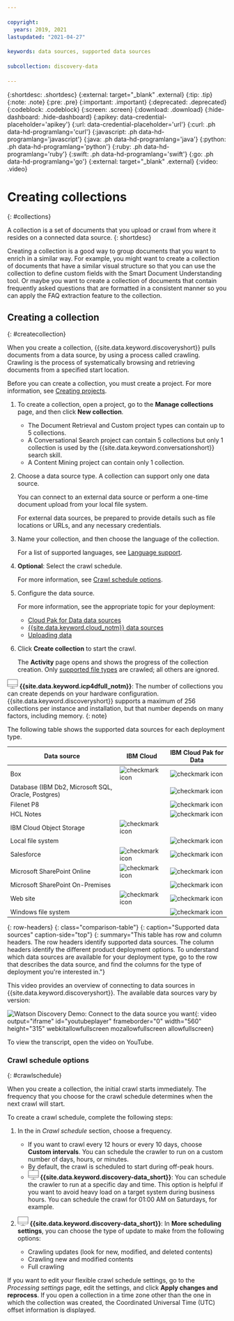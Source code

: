 ```yaml
---

copyright:
  years: 2019, 2021
lastupdated: "2021-04-27"

keywords: data sources, supported data sources

subcollection: discovery-data

---
```


{:shortdesc: .shortdesc}
{:external: target="_blank" .external}
{:tip: .tip}
{:note: .note}
{:pre: .pre}
{:important: .important}
{:deprecated: .deprecated}
{:codeblock: .codeblock}
{:screen: .screen}
{:download: .download}
{:hide-dashboard: .hide-dashboard}
{:apikey: data-credential-placeholder='apikey'} 
{:url: data-credential-placeholder='url'}
{:curl: .ph data-hd-programlang='curl'}
{:javascript: .ph data-hd-programlang='javascript'}
{:java: .ph data-hd-programlang='java'}
{:python: .ph data-hd-programlang='python'}
{:ruby: .ph data-hd-programlang='ruby'}
{:swift: .ph data-hd-programlang='swift'}
{:go: .ph data-hd-programlang='go'}
{:external: target="_blank" .external}
{:video: .video}

# Creating collections
{: #collections}

<!-- c/s help for the *Manage collections* page. Do not delete. -->

A collection is a set of documents that you upload or crawl from where it resides on a connected data source.
{: shortdesc}

Creating a collection is a good way to group documents that you want to enrich in a similar way. For example, you might want to create a collection of documents that have a similar visual structure so that you can use the collection to define custom fields with the Smart Document Understanding tool. Or maybe you want to create a collection of documents that contain frequently asked questions that are formatted in a consistent manner so you can apply the FAQ extraction feature to the collection.

## Creating a collection
{: #createcollection}

When you create a collection, {{site.data.keyword.discoveryshort}} pulls documents from a data source, by using a process called crawling. Crawling is the process of systematically browsing and retrieving documents from a specified start location.

Before you can create a collection, you must create a project. For more information, see [Creating projects](/docs/discovery-data?topic=discovery-data-projects).

1.  To create a collection, open a project, go to the **Manage collections** page, and then click **New collection**.

    - The Document Retrieval and Custom project types can contain up to 5 collections. 
    - A Conversational Search project can contain 5 collections but only 1 collection is used by the {{site.data.keyword.conversationshort}} search skill. 
    - A Content Mining project can contain only 1 collection.
1.  Choose a data source type. A collection can support only one data source.

    You can connect to an external data source or perform a one-time document upload from your local file system.

    For external data sources, be prepared to provide details such as file locations or URLs, and any necessary credentials.
1.  Name your collection, and then choose the language of the collection. 

    For a list of supported languages, see [Language support](/docs/discovery-data?topic=discovery-data-language-support).
1.  **Optional**: Select the crawl schedule. 

    For more information, see [Crawl schedule options](/docs/discovery-data?topic=discovery-data-collections#crawlschedule).
1.  Configure the data source.

    For more information, see the appropriate topic for your deployment:

    - [Cloud Pak for Data data sources](/docs/discovery-data?topic=discovery-data-collection-types)
    - [{{site.data.keyword.cloud_notm}} data sources](/docs/discovery-data?topic=discovery-data-sources)
    - [Uploading data](/docs/discovery-data?topic=discovery-data-upload-data)
1.  Click **Create collection** to start the crawl.

    The **Activity** page opens and shows the progress of the collection creation. Only [supported file types](/docs/discovery-data?topic=discovery-data-upload-data#supportedfiletypes) are crawled; all others are ignored.

![Cloud Pak for Data only](images/desktop.png) **{{site.data.keyword.icp4dfull_notm}}**: The number of collections you can create depends on your hardware configuration. {{site.data.keyword.discoveryshort}} supports a maximum of 256 collections per instance and installation, but that number depends on many factors, including memory.
{: note}

The following table shows the supported data sources for each deployment type.

| Data source | IBM Cloud | IBM Cloud Pak for Data |
|-------------|-----------|------------------------|
| Box | ![checkmark icon](../../icons/checkmark-icon.svg) | ![checkmark icon](../../icons/checkmark-icon.svg) |
| Database (IBM Db2, Microsoft SQL, Oracle, Postgres) | | ![checkmark icon](../../icons/checkmark-icon.svg) |
| Filenet P8 | | ![checkmark icon](../../icons/checkmark-icon.svg) |
| HCL Notes | | ![checkmark icon](../../icons/checkmark-icon.svg) |
| IBM Cloud Object Storage | ![checkmark icon](../../icons/checkmark-icon.svg) | |
| Local file system | | ![checkmark icon](../../icons/checkmark-icon.svg) |
| Salesforce | ![checkmark icon](../../icons/checkmark-icon.svg) | ![checkmark icon](../../icons/checkmark-icon.svg) |
| Microsoft SharePoint Online | ![checkmark icon](../../icons/checkmark-icon.svg) | ![checkmark icon](../../icons/checkmark-icon.svg) |
| Microsoft SharePoint On-Premises | | ![checkmark icon](../../icons/checkmark-icon.svg) |
| Web site | ![checkmark icon](../../icons/checkmark-icon.svg) | ![checkmark icon](../../icons/checkmark-icon.svg) |
| Windows file system | | ![checkmark icon](../../icons/checkmark-icon.svg) |
{: row-headers}
{: class="comparison-table"}
{: caption="Supported data sources" caption-side="top"}
{: summary="This table has row and column headers. The row headers identify supported data sources. The column headers identify the different product deployment options. To understand which data sources are available for your deployment type, go to the row that describes the data source, and find the columns for the type of deployment you're interested in."}

This video provides an overview of connecting to data sources in {{site.data.keyword.discoveryshort}}. The available data sources vary by version:

![Watson Discovery Demo: Connect to the data source you want](https://www.youtube.com/embed/MPCOwMgn1p4){: video output="iframe" id="youtubeplayer" frameborder="0" width="560" height="315" webkitallowfullscreen mozallowfullscreen allowfullscreen}

To view the transcript, open the video on YouTube.

### Crawl schedule options
{: #crawlschedule}

When you create a collection, the initial crawl starts immediately. The frequency that you choose for the crawl schedule determines when the next crawl will start. 

To create a crawl schedule, complete the following steps:

1.  In the in *Crawl schedule* section, choose a frequency. 

    - If you want to crawl every 12 hours or every 10 days, choose **Custom intervals**. You can schedule the crawler to run on a custom number of days, hours, or minutes.
    - By default, the crawl is scheduled to start during off-peak hours.
    - ![Cloud Pak for Data only](images/desktop.png) **{{site.data.keyword.discovery-data_short}}**: You can schedule the crawler to run at a specific day and time. This option is helpful if you want to avoid heavy load on a target system during business hours. You can schedule the crawl for 01:00 AM on Saturdays, for example.

1.  ![Cloud Pak for Data only](images/desktop.png) **{{site.data.keyword.discovery-data_short}}**: In **More scheduling settings**, you can choose the type of update to make from the following options:

    - Crawling updates (look for new, modified, and deleted contents)
    - Crawling new and modified contents
    - Full crawling

If you want to edit your flexible crawl schedule settings, go to the *Processing settings* page, edit the settings, and click **Apply changes and reprocess**. If you open a collection in a time zone other than the one in which the collection was created, the Coordinated Universal Time (UTC) offset information is displayed.

